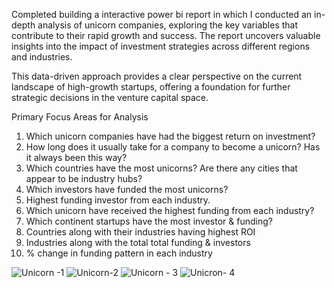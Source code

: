Completed building a interactive power bi report in which I conducted an 
in-depth analysis of unicorn companies, exploring the key variables that contribute to their rapid growth and success.
The report uncovers valuable insights into the impact of investment strategies across different regions and industries.

This data-driven approach provides a clear perspective on the current landscape of high-growth startups, offering a foundation for further strategic decisions in the venture capital space.

Primary Focus Areas for Analysis
1. Which unicorn companies have had the biggest return on investment?
2. How long does it usually take for a company to become a unicorn? Has it always been this way?
3. Which countries have the most unicorns? Are there any cities that appear to be industry hubs?
4. Which investors have funded the most unicorns?
5. Highest funding investor from each industry.
6. Which unicorn have received the highest funding from each industry?
7. Which continent startups have the most investor & funding?
8. Countries along with their industries having highest ROI
9. Industries along with the total total funding & investors
10. % change in funding pattern in each industry

![Unicorn -1](https://github.com/user-attachments/assets/c6ecde57-9b66-4bf3-8aee-feb4186dd683)
![Unicorn-2](https://github.com/user-attachments/assets/776cdc14-1853-4126-b4d3-f551a0d165cc)
![Unicorn - 3](https://github.com/user-attachments/assets/7ae056d0-a13d-4822-9ede-d2e732753d69)
![Unicron- 4](https://github.com/user-attachments/assets/c1ddfcc1-7ade-4821-9ecb-dde467a3f73f)

